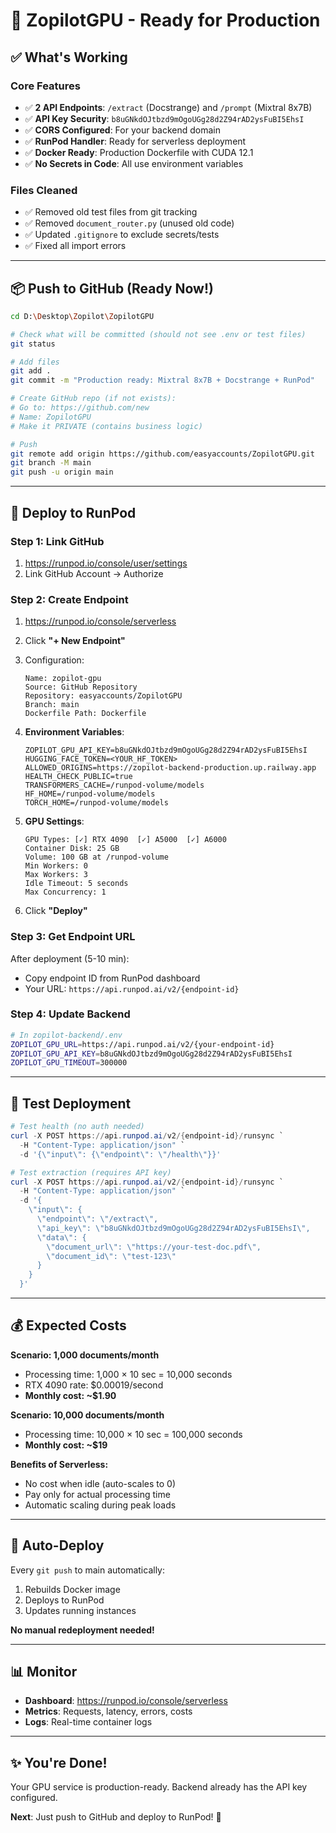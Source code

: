 # 🎉 ZopilotGPU - Ready for Production

## ✅ What's Working

### Core Features
- ✅ **2 API Endpoints**: `/extract` (Docstrange) and `/prompt` (Mixtral 8x7B)
- ✅ **API Key Security**: `b8uGNkdOJtbzd9mOgoUGg28d2Z94rAD2ysFuBI5EhsI`
- ✅ **CORS Configured**: For your backend domain
- ✅ **RunPod Handler**: Ready for serverless deployment
- ✅ **Docker Ready**: Production Dockerfile with CUDA 12.1
- ✅ **No Secrets in Code**: All use environment variables

### Files Cleaned
- ✅ Removed old test files from git tracking
- ✅ Removed `document_router.py` (unused old code)
- ✅ Updated `.gitignore` to exclude secrets/tests
- ✅ Fixed all import errors

---

## 📦 Push to GitHub (Ready Now!)

```bash
cd D:\Desktop\Zopilot\ZopilotGPU

# Check what will be committed (should not see .env or test files)
git status

# Add files
git add .
git commit -m "Production ready: Mixtral 8x7B + Docstrange + RunPod"

# Create GitHub repo (if not exists):
# Go to: https://github.com/new
# Name: ZopilotGPU
# Make it PRIVATE (contains business logic)

# Push
git remote add origin https://github.com/easyaccounts/ZopilotGPU.git
git branch -M main
git push -u origin main
```

---

## 🚀 Deploy to RunPod

### Step 1: Link GitHub
1. https://runpod.io/console/user/settings
2. Link GitHub Account → Authorize

### Step 2: Create Endpoint
1. https://runpod.io/console/serverless
2. Click **"+ New Endpoint"**
3. Configuration:
   ```
   Name: zopilot-gpu
   Source: GitHub Repository
   Repository: easyaccounts/ZopilotGPU
   Branch: main
   Dockerfile Path: Dockerfile
   ```

4. **Environment Variables**:
   ```
   ZOPILOT_GPU_API_KEY=b8uGNkdOJtbzd9mOgoUGg28d2Z94rAD2ysFuBI5EhsI
   HUGGING_FACE_TOKEN=<YOUR_HF_TOKEN>
   ALLOWED_ORIGINS=https://zopilot-backend-production.up.railway.app
   HEALTH_CHECK_PUBLIC=true
   TRANSFORMERS_CACHE=/runpod-volume/models
   HF_HOME=/runpod-volume/models
   TORCH_HOME=/runpod-volume/models
   ```

5. **GPU Settings**:
   ```
   GPU Types: [✓] RTX 4090  [✓] A5000  [✓] A6000
   Container Disk: 25 GB
   Volume: 100 GB at /runpod-volume
   Min Workers: 0
   Max Workers: 3
   Idle Timeout: 5 seconds
   Max Concurrency: 1
   ```

6. Click **"Deploy"**

### Step 3: Get Endpoint URL
After deployment (5-10 min):
- Copy endpoint ID from RunPod dashboard
- Your URL: `https://api.runpod.ai/v2/{endpoint-id}`

### Step 4: Update Backend
```bash
# In zopilot-backend/.env
ZOPILOT_GPU_URL=https://api.runpod.ai/v2/{your-endpoint-id}
ZOPILOT_GPU_API_KEY=b8uGNkdOJtbzd9mOgoUGg28d2Z94rAD2ysFuBI5EhsI
ZOPILOT_GPU_TIMEOUT=300000
```

---

## 🧪 Test Deployment

```powershell
# Test health (no auth needed)
curl -X POST https://api.runpod.ai/v2/{endpoint-id}/runsync `
  -H "Content-Type: application/json" `
  -d '{\"input\": {\"endpoint\": \"/health\"}}'

# Test extraction (requires API key)
curl -X POST https://api.runpod.ai/v2/{endpoint-id}/runsync `
  -H "Content-Type: application/json" `
  -d '{
    \"input\": {
      \"endpoint\": \"/extract\",
      \"api_key\": \"b8uGNkdOJtbzd9mOgoUGg28d2Z94rAD2ysFuBI5EhsI\",
      \"data\": {
        \"document_url\": \"https://your-test-doc.pdf\",
        \"document_id\": \"test-123\"
      }
    }
  }'
```

---

## 💰 Expected Costs

**Scenario: 1,000 documents/month**
- Processing time: 1,000 × 10 sec = 10,000 seconds
- RTX 4090 rate: $0.00019/second
- **Monthly cost: ~$1.90**

**Scenario: 10,000 documents/month**
- Processing time: 10,000 × 10 sec = 100,000 seconds
- **Monthly cost: ~$19**

**Benefits of Serverless:**
- No cost when idle (auto-scales to 0)
- Pay only for actual processing time
- Automatic scaling during peak loads

---

## 🔄 Auto-Deploy

Every `git push` to main automatically:
1. Rebuilds Docker image
2. Deploys to RunPod
3. Updates running instances

**No manual redeployment needed!**

---

## 📊 Monitor

- **Dashboard**: https://runpod.io/console/serverless
- **Metrics**: Requests, latency, errors, costs
- **Logs**: Real-time container logs

---

## ✨ You're Done!

Your GPU service is production-ready. Backend already has the API key configured.

**Next**: Just push to GitHub and deploy to RunPod! 🚀
